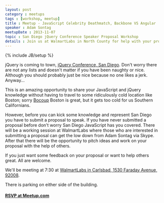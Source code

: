 ```yaml
---
layout: post
category : meetups
tags : [workshop, meetup]
title : Meetup - JavaScript Celebrity Deathmatch, Backbone VS Angular
speaker : Adam Sontag
meetupDate : 2013-11-07
topic : San Diego jQuery Conference Speaker Proposal Workshop
details : Join us at WalmartLabs in North County for help with your proposal!
---
```

{% include JB/setup %}

jQuery is coming to town, [jQuery Conference, San Diego](http://events.jquery.org/2014/san-diego/). Don't
worry there are not any lists and doesn't matter if you have been naughty or nice. Although you should probably
just be nice because no one likes a jerk. Anyway...

This is an amazing opportunity to share your JavaScript and jQuery knowledge without having to travel to some ridiculously
cold location like Boston; sorry [Bocoup](http://bocoup.com/) Boston is great, but it gets too cold for us Southern Californians.

However, before you can kick some knowledge and represent San Diego you have to submit a proposal to speak.
If you have never submitted a proposal before don't worry San Diego JavaScript has you covered. There will be a working session at WalmartLabs where those who are interested in submitting a proposal can get the low down from Adam Sontag via Skype. After that there
will be the opportunity to pitch ideas and work on your proposal with the help of others.

If you just want some feedback on your proposal or want to help others great. All are welcome.

We'll be meeting at 7:30 at [WalmartLabs in Carlsbad, 1530 Faraday Avenue, 92008](https://www.google.com/maps/preview#!q=1530+Faraday+Avenue%2C+Carlsbad%2C+CA+92008&data=!4m12!2m11!1m10!1s0x80dc730becd4b1c3%3A0xca8b8266862afb53!3m8!1m3!1d429156!2d-117.1089785!3d32.8245525!3m2!1i1024!2i768!4f13.1).

There is parking on either side of the building.

#### [RSVP at Meetup.com](http://www.meetup.com/sandiegojs/)